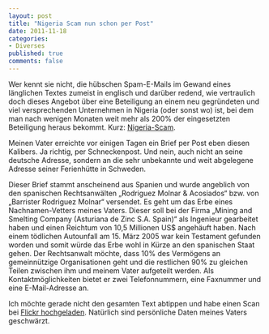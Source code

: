 ```yaml
--- 
layout: post
title: "Nigeria Scam nun schon per Post"
date: 2011-11-18
categories: 
- Diverses
published: true
comments: false
---
```

Wer kennt sie nicht, die hübschen Spam-E-Mails im Gewand eines länglichen Textes zumeist in englisch und darüber redend, wie vertraulich doch dieses Angebot über eine Beteiligung an einem neu gegründeten und viel versprechenden Unternehmen in Nigeria (oder sonst wo) ist, bei dem man nach wenigen Monaten weit mehr als 200% der eingesetzten Beteiligung heraus bekommt.
Kurz: [Nigeria-Scam](http://de.wikipedia.org/wiki/Vorschussbetrug#Nigeria-Scam).

<!-- more -->

Meinen Vater erreichte vor einigen Tagen ein Brief per Post eben diesen Kalibers.
Ja richtig, per Schneckenpost.
Und nein, auch nicht an seine deutsche Adresse, sondern an die sehr unbekannte und weit abgelegene Adresse seiner Ferienhütte in Schweden.

Dieser Brief stammt anscheinend aus Spanien und wurde angeblich von den spanischen Rechtsanwälten „Rodriguez Molnar &amp; Acosiados“ bzw. von „Barrister Rodriguez Molnar“ versendet.
Es geht um das Erbe eines Nachnamen-Vetters meines Vaters.
Dieser soll bei der Firma „Mining and Smelting Company (Asturiana de Zinc S.A.
Spain)“ als Ingenieur gearbeitet haben und einen Reichtum von 10,5 Millionen US$ angehäuft haben.
Nach einem tödlichen Autounfall am 15.
März 2005 war kein Testament gefunden worden und somit würde das Erbe wohl in Kürze an den spanischen Staat gehen.
Der Rechtsanwalt möchte, dass 10% des Vermögens an gemeinnützige Organisationen geht und die restlichen 90% zu gleichen Teilen zwischen ihm und meinem Vater aufgeteilt werden.
Als Kontaktmöglichkeiten bietet er zwei Telefonnummern, eine Faxnummer und eine E-Mail-Adresse an.

Ich möchte gerade nicht den gesamten Text abtippen und habe einen Scan bei [Flickr hochgeladen](http://www.flickr.com/photos/58595396@N02/6358953477/).
Natürlich sind persönliche Daten meines Vaters geschwärzt.
